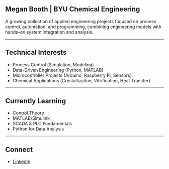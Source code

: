 ## Megan Booth | BYU Chemical Engineering

A growing collection of applied engineering projects focused on process control, automation, and programming, combining engineering models with hands-on system integration and analysis.

---

## Technical Interests

- Process Control (Simulation, Modeling)
- Data-Driven Engineering (Python, MATLAB)
- Microcontroller Projects (Arduino, Raspberry Pi, Sensors)
- Chemical Applications (Crystallization, Vitrification, Heat Transfer)

---

## Currently Learning

- Control Theory  
- MATLAB/Simulink  
- SCADA & PLC Fundamentals  
- Python for Data Analysis  

---

## Connect

- [LinkedIn](https://www.linkedin.com/in/meganebooth)
